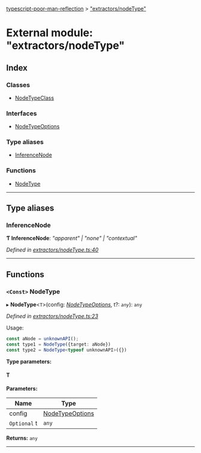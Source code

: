 [typescript-poor-man-reflection](../README.md) > ["extractors/nodeType"](../modules/_extractors_nodetype_.md)

# External module: "extractors/nodeType"

## Index

### Classes

* [NodeTypeClass](../classes/_extractors_nodetype_.nodetypeclass.md)

### Interfaces

* [NodeTypeOptions](../interfaces/_extractors_nodetype_.nodetypeoptions.md)

### Type aliases

* [InferenceNode](_extractors_nodetype_.md#inferencenode)

### Functions

* [NodeType](_extractors_nodetype_.md#nodetype)

---

## Type aliases

<a id="inferencenode"></a>

###  InferenceNode

**Ƭ InferenceNode**: *"apparent" \| "none" \| "contextual"*

*Defined in [extractors/nodeType.ts:40](https://github.com/cancerberoSgx/typescript-poor-man-reflection/blob/53d739a/src/extractors/nodeType.ts#L40)*

___

## Functions

<a id="nodetype"></a>

### `<Const>` NodeType

▸ **NodeType**<`T`>(config: *[NodeTypeOptions](../interfaces/_extractors_nodetype_.nodetypeoptions.md)*, t?: *`any`*): `any`

*Defined in [extractors/nodeType.ts:23](https://github.com/cancerberoSgx/typescript-poor-man-reflection/blob/53d739a/src/extractors/nodeType.ts#L23)*

Usage:

```ts
const aNode = unknownAPI();
const type1 = NodeType({target: aNode})
const type2 = NodeType<typeof unknownAPI>({})
```

**Type parameters:**

#### T 
**Parameters:**

| Name | Type |
| ------ | ------ |
| config | [NodeTypeOptions](../interfaces/_extractors_nodetype_.nodetypeoptions.md) |
| `Optional` t | `any` |

**Returns:** `any`

___

